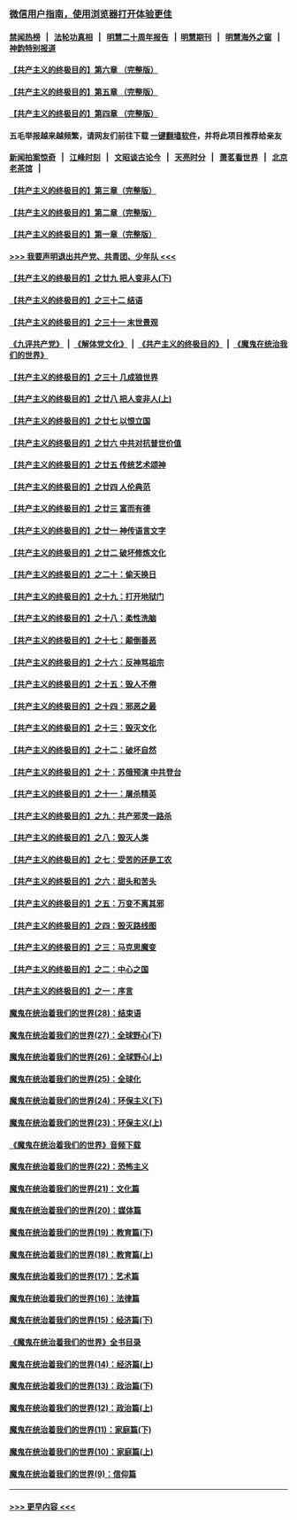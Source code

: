 ### [微信用户指南，使用浏览器打开体验更佳](https://github.com/gfw-breaker/banned-news1/blob/master/indexes/wechat-guide.md?t=0)
#### [禁闻热榜](热点新闻.md?t=0)  &nbsp;&nbsp;|&nbsp;&nbsp; [法轮功真相](https://github.com/gfw-breaker/truth/blob/master/README.md?t=0) &nbsp;&nbsp;|&nbsp;&nbsp; [明慧二十周年报告](https://github.com/gfw-breaker/mh-reports/blob/master/README.md?t=0) &nbsp;&nbsp;|&nbsp;&nbsp;[明慧期刊](https://github.com/gfw-breaker/mh-qikan) &nbsp;&nbsp;|&nbsp;&nbsp; [明慧海外之窗](https://github.com/gfw-breaker/mh-news/blob/master/README.md?t=0) &nbsp;&nbsp;|&nbsp;&nbsp; [神韵特别报道](https://github.com/gfw-breaker/mh-news/blob/master/shenyun.md?t=0)
#### [【共产主义的终极目的】第六章 （完整版）](../pages/nsc422/n11428913.md?t=02121844) 
#### [【共产主义的终极目的】第五章 （完整版）](../pages/nsc422/n11428912.md?t=02121844) 
#### [【共产主义的终极目的】第四章 （完整版）](../pages/nsc422/n11428907.md?t=02121844) 
#### 五毛举报越来越频繁，请网友们前往下载 [一键翻墙软件](https://github.com/gfw-breaker/ssr-accounts)，并将此项目推荐给亲友
#### [新闻拍案惊奇](https://github.com/gfw-breaker/banned-news1/blob/master/pages/link4.md) &nbsp;&nbsp;|&nbsp;&nbsp; [江峰时刻](https://github.com/gfw-breaker/banned-news1/blob/master/pages/link4.md) &nbsp;&nbsp;|&nbsp;&nbsp; [文昭谈古论今](https://github.com/gfw-breaker/banned-news1/blob/master/pages/link4.md) &nbsp;&nbsp;|&nbsp;&nbsp; [天亮时分](https://github.com/gfw-breaker/banned-news1/blob/master/pages/link4.md) &nbsp;&nbsp;|&nbsp;&nbsp; [萧茗看世界](https://github.com/gfw-breaker/banned-news1/blob/master/pages/link4.md) &nbsp;&nbsp;|&nbsp;&nbsp; [北京老茶馆](https://github.com/gfw-breaker/banned-news1/blob/master/pages/link4.md) &nbsp;&nbsp;|&nbsp;&nbsp; 
#### [【共产主义的终极目的】第三章（完整版）](../pages/nsc422/n11428848.md?t=02121844) 
#### [【共产主义的终极目的】第二章（完整版）](../pages/nsc422/n11428831.md?t=02121844) 
#### [【共产主义的终极目的】第一章（完整版）](../pages/nsc422/n11417651.md?t=02121844) 
#### [>>> 我要声明退出共产党、共青团、少年队 <<<](https://github.com/begood0513/goodnews/blob/master/quit/letter.md) 
#### [【共产主义的终极目的】之廿九 把人变非人(下)](../pages/nsc422/n11344140.md?t=02121844) 
#### [【共产主义的终极目的】之三十二 结语](../pages/nsc422/n11360535.md?t=02121844) 
#### [【共产主义的终极目的】之三十一 末世景观](../pages/nsc422/n11351129.md?t=02121844) 
#### [《九评共产党》](https://github.com/begood0513/9ping.md/blob/master/README.md) &nbsp;|&nbsp; [《解体党文化》](../../../../jtdwh.md/blob/master/README.md)  &nbsp;|&nbsp; [《共产主义的终极目的》](../../../../gczydzjmd.md/blob/master/README.md) &nbsp;|&nbsp; [《魔鬼在统治我们的世界》](../../../../mgztzwmdsj.md/blob/master/README.md) 
#### [【共产主义的终极目的】之三十 几成狼世界](../pages/nsc422/n11348280.md?t=02121844) 
#### [【共产主义的终极目的】之廿八 把人变非人(上)](../pages/nsc422/n11340492.md?t=02121844) 
#### [【共产主义的终极目的】之廿七 以恨立国](../pages/nsc422/n11336944.md?t=02121844) 
#### [【共产主义的终极目的】之廿六 中共对抗普世价值](../pages/nsc422/n11324785.md?t=02121844) 
#### [【共产主义的终极目的】之廿五 传统艺术颂神](../pages/nsc422/n11296396.md?t=02121844) 
#### [【共产主义的终极目的】之廿四 人伦典范](../pages/nsc422/n11296397.md?t=02121844) 
#### [【共产主义的终极目的】之廿三 富而有德](../pages/nsc422/n11283598.md?t=02121844) 
#### [【共产主义的终极目的】之廿一 神传语言文字](../pages/nsc422/n11263265.md?t=02121844) 
#### [【共产主义的终极目的】之廿二 破坏修炼文化](../pages/nsc422/n11245728.md?t=02121844) 
#### [【共产主义的终极目的】之二十：偷天换日](../pages/nsc422/n11238846.md?t=02121844) 
#### [【共产主义的终极目的】之十九：打开地狱门](../pages/nsc422/n11206376.md?t=02121844) 
#### [【共产主义的终极目的】之十八：柔性洗脑](../pages/nsc422/n11199994.md?t=02121844) 
#### [【共产主义的终极目的】之十七：颠倒善恶](../pages/nsc422/n11179782.md?t=02121844) 
#### [【共产主义的终极目的】之十六：反神骂祖宗](../pages/nsc422/n11166798.md?t=02121844) 
#### [【共产主义的终极目的】之十五：毁人不倦](../pages/nsc422/n11166792.md?t=02121844) 
#### [【共产主义的终极目的】之十四：邪恶之最](../pages/nsc422/n11150249.md?t=02121844) 
#### [【共产主义的终极目的】之十三：毁灭文化](../pages/nsc422/n11135227.md?t=02121844) 
#### [【共产主义的终极目的】之十二：破坏自然](../pages/nsc422/n11135214.md?t=02121844) 
#### [【共产主义的终极目的】之十：苏俄预演 中共登台](../pages/nsc422/n11118424.md?t=02121844) 
#### [【共产主义的终极目的】之十一：屠杀精英](../pages/nsc422/n11118442.md?t=02121844) 
#### [【共产主义的终极目的】之九：共产邪灵一路杀](../pages/nsc422/n11114139.md?t=02121844) 
#### [【共产主义的终极目的】之八：毁灭人类](../pages/nsc422/n11108503.md?t=02121844) 
#### [【共产主义的终极目的】之七：受苦的还是工农](../pages/nsc422/n11101809.md?t=02121844) 
#### [【共产主义的终极目的】之六：甜头和苦头](../pages/nsc422/n11096971.md?t=02121844) 
#### [【共产主义的终极目的】之五：万变不离其邪](../pages/nsc422/n11091285.md?t=02121844) 
#### [【共产主义的终极目的】之四：毁灭路线图](../pages/nsc422/n11086284.md?t=02121844) 
#### [【共产主义的终极目的】之三：马克思魔变](../pages/nsc422/n11061941.md?t=02121844) 
#### [【共产主义的终极目的】之二：中心之国](../pages/nsc422/n11047728.md?t=02121844) 
#### [【共产主义的终极目的】之一：序言](../pages/nsc422/n11086077.md?t=02121844) 
#### [魔鬼在统治着我们的世界(28)：结束语](../pages/nsc422/n10936246.md?t=02121844) 
#### [魔鬼在统治着我们的世界(27)：全球野心(下)](../pages/nsc422/n10928319.md?t=02121844) 
#### [魔鬼在统治着我们的世界(26)：全球野心(上)](../pages/nsc422/n10900318.md?t=02121844) 
#### [魔鬼在统治着我们的世界(25)：全球化](../pages/nsc422/n10788205.md?t=02121844) 
#### [魔鬼在统治着我们的世界(24)：环保主义(下)](../pages/nsc422/n10695307.md?t=02121844) 
#### [魔鬼在统治着我们的世界(23)：环保主义(上)](../pages/nsc422/n10688613.md?t=02121844) 
#### [《魔鬼在统治着我们的世界》音频下载](../pages/nsc422/n10635553.md?t=02121844) 
#### [魔鬼在统治着我们的世界(22)：恐怖主义](../pages/nsc422/n10614727.md?t=02121844) 
#### [魔鬼在统治着我们的世界(21)：文化篇](../pages/nsc422/n10597706.md?t=02121844) 
#### [魔鬼在统治着我们的世界(20)：媒体篇](../pages/nsc422/n10586579.md?t=02121844) 
#### [魔鬼在统治着我们的世界(19)：教育篇(下)](../pages/nsc422/n10564808.md?t=02121844) 
#### [魔鬼在统治着我们的世界(18)：教育篇(上)](../pages/nsc422/n10526970.md?t=02121844) 
#### [魔鬼在统治着我们的世界(17)：艺术篇](../pages/nsc422/n10499093.md?t=02121844) 
#### [魔鬼在统治着我们的世界(16)：法律篇](../pages/nsc422/n10485969.md?t=02121844) 
#### [魔鬼在统治着我们的世界(15)：经济篇(下)](../pages/nsc422/n10469975.md?t=02121844) 
#### [《魔鬼在统治着我们的世界》全书目录](../pages/nsc422/n10464261.md?t=02121844) 
#### [魔鬼在统治着我们的世界(14)：经济篇(上)](../pages/nsc422/n10457370.md?t=02121844) 
#### [魔鬼在统治着我们的世界(13)：政治篇(下)](../pages/nsc422/n10448270.md?t=02121844) 
#### [魔鬼在统治着我们的世界(12)：政治篇(上)](../pages/nsc422/n10444576.md?t=02121844) 
#### [魔鬼在统治着我们的世界(11)：家庭篇(下)](../pages/nsc422/n10440961.md?t=02121844) 
#### [魔鬼在统治着我们的世界(10)：家庭篇(上)](../pages/nsc422/n10435448.md?t=02121844) 
#### [魔鬼在统治着我们的世界(9)：信仰篇](../pages/nsc422/n10432159.md?t=02121844) 

----
#### [ >>> 更早内容 <<< ](../indexes/nsc422-earlier.md)
